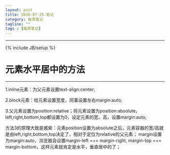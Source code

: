```yaml
---
layout: post
title: 2016-07-25-笔记
category: 每周笔记
tagline: ""
tags : [每周笔记]
---
```

---
{% include JB/setup %}

# 元素水平居中的方法
---


1.inline元素：为父元素设置text-align:center;

2.block元素：给元素设置宽度，同事设置左右margin:auto;

3.父元素设置为position:relative；将元素设置为position:absolute，left,right,bottom,top都设置为0，设定元素的宽、高，设置margin:auto;

方法3的原理大致是酱紫：元素position设置为absolute之后，元素容器的宽/高就是由left,right,bottom,top决定了，相对于定位为relative的父元素；
margin设置为margin:auto，浏览器会设置margin-left === margin-right, margin-top === margin-bottom，这样元素就肯定是水平，垂直居中的了；
